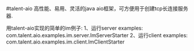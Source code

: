 #talent-aio
高性能、易用、灵活的java aio框架，可方便用于创建tcp长连接服务器.

用talent-aio实现的简单的im例子:
1、运行server examples: com.talent.aio.examples.im.server.ImServerStarter
2、运行client examples: com.talent.aio.examples.im.client.ImClientStarter